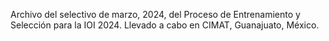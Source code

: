 Archivo del selectivo de marzo, 2024, del Proceso de Entrenamiento y Selección para la IOI 2024. Llevado a cabo en CIMAT, Guanajuato, México.

